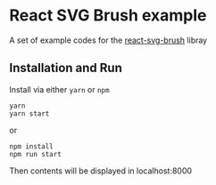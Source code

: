 # React SVG Brush example

A set of example codes for the [react-svg-brush](https://www.npmjs.com/package/react-svg-brush) libray

## Installation and Run

Install via either `yarn` or `npm`

```
yarn
yarn start
```

or

```
npm install
npm run start
```

Then contents will be displayed in localhost:8000
